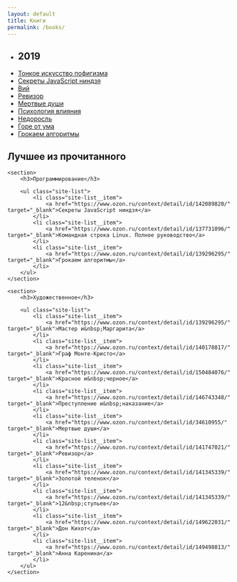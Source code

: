 ```yaml
---
layout: default
title: Книги
permalink: /books/
---
```


<section>
    <ul class="site-list">
        <li class="site-list__item">
            <h2>2019</h2>
        </li>
        <li class="site-list__item">
            <a href="https://www.ozon.ru/context/detail/id/141536702/" target="_blank">Тонкое искусство пофигизма</a>
        </li>
        <li class="site-list__item">
            <a href="https://www.ozon.ru/context/detail/id/142089820/" target="_blank">Секреты JavaScript ниндзя</a>
        </li>
        <li class="site-list__item">
            <a href="https://www.ozon.ru/context/detail/id/5821831/" target="_blank">Вий</a>
        </li>
        <li class="site-list__item">
            <a href="https://www.ozon.ru/context/detail/id/141747021/" target="_blank">Ревизор</a>
        </li>
        <li class="site-list__item">
            <a href="https://www.ozon.ru/context/detail/id/34610955/" target="_blank">Мертвые души</a>
        </li>
        <li class="site-list__item">
            <a href="https://www.ozon.ru/context/detail/id/26443761/" target="_blank">Психология влияния</a>
        </li>
        <li class="site-list__item">
            <a href="https://www.ozon.ru/context/detail/id/3376568/" target="_blank">Недоросль</a>
        </li>
        <li class="site-list__item">
            <a href="https://www.ozon.ru/context/detail/id/1440598/" target="_blank">Горе от ума</a>
        </li>
        <li class="site-list__item">
            <a href="https://www.ozon.ru/context/detail/id/139296295/" target="_blank">Грокаем алгоритмы</a>
        </li>
    </ul>
</section>

<section>
    <h2>Лучшее из&nbsp;прочитанного</h2>

    <section>
        <h3>Программирование</h3>

        <ul class="site-list">
            <li class="site-list__item">
                <a href="https://www.ozon.ru/context/detail/id/142089820/" target="_blank">Секреты JavaScript ниндзя</a>
            </li>
            <li class="site-list__item">
                <a href="https://www.ozon.ru/context/detail/id/137731096/" target="_blank">Командная строка Linux. Полное руководство</a>
            </li>
            <li class="site-list__item">
                <a href="https://www.ozon.ru/context/detail/id/139296295/" target="_blank">Грокаем алгоритмы</a>
            </li>
        </ul>
    </section>

    <section>
        <h3>Художественное</h3>

        <ul class="site-list">
            <li class="site-list__item">
                <a href="https://www.ozon.ru/context/detail/id/139296295/" target="_blank">Мастер и&nbsp;Маргарита</a>
            </li>
            <li class="site-list__item">
                <a href="https://www.ozon.ru/context/detail/id/140178817/" target="_blank">Граф Монте-Кристо</a>
            </li>
            <li class="site-list__item">
                <a href="https://www.ozon.ru/context/detail/id/150484076/" target="_blank">Красное и&nbsp;черное</a>
            </li>
            <li class="site-list__item">
                <a href="https://www.ozon.ru/context/detail/id/146743348/" target="_blank">Преступление и&nbsp;наказание</a>
            </li>
            <li class="site-list__item">
                <a href="https://www.ozon.ru/context/detail/id/34610955/" target="_blank">Мертвые души</a>
            </li>
            <li class="site-list__item">
                <a href="https://www.ozon.ru/context/detail/id/141747021/" target="_blank">Ревизор</a>
            </li>
            <li class="site-list__item">
                <a href="https://www.ozon.ru/context/detail/id/141345339/" target="_blank">Золотой теленок</a>
            </li>
            <li class="site-list__item">
                <a href="https://www.ozon.ru/context/detail/id/141345339/" target="_blank">12&nbsp;стульев</a>
            </li>
            <li class="site-list__item">
                <a href="https://www.ozon.ru/context/detail/id/149622031/" target="_blank">Дон Кихот</a>
            </li>
            <li class="site-list__item">
                <a href="https://www.ozon.ru/context/detail/id/149498813/" target="_blank">Анна Каренина</a>
            </li>
        </ul>
    </section>
</section>
